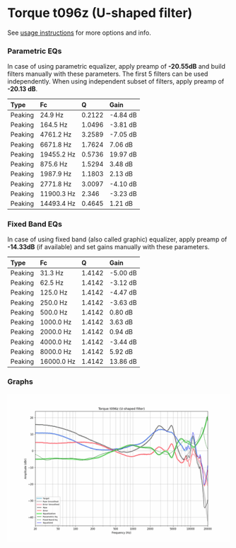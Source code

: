 # Torque t096z (U-shaped filter)
See [usage instructions](https://github.com/jaakkopasanen/AutoEq#usage) for more options and info.

### Parametric EQs
In case of using parametric equalizer, apply preamp of **-20.55dB** and build filters manually
with these parameters. The first 5 filters can be used independently.
When using independent subset of filters, apply preamp of **-20.13 dB**.

| Type    | Fc         |      Q | Gain     |
|:--------|:-----------|:-------|:---------|
| Peaking | 24.9 Hz    | 0.2122 | -4.84 dB |
| Peaking | 164.5 Hz   | 1.0496 | -3.81 dB |
| Peaking | 4761.2 Hz  | 3.2589 | -7.05 dB |
| Peaking | 6671.8 Hz  | 1.7624 | 7.06 dB  |
| Peaking | 19455.2 Hz | 0.5736 | 19.97 dB |
| Peaking | 875.6 Hz   | 1.5294 | 3.48 dB  |
| Peaking | 1987.9 Hz  | 1.1803 | 2.13 dB  |
| Peaking | 2771.8 Hz  | 3.0097 | -4.10 dB |
| Peaking | 11900.3 Hz | 2.346  | -3.23 dB |
| Peaking | 14493.4 Hz | 0.4645 | 1.21 dB  |

### Fixed Band EQs
In case of using fixed band (also called graphic) equalizer, apply preamp of **-14.33dB**
(if available) and set gains manually with these parameters.

| Type    | Fc         |      Q | Gain     |
|:--------|:-----------|:-------|:---------|
| Peaking | 31.3 Hz    | 1.4142 | -5.00 dB |
| Peaking | 62.5 Hz    | 1.4142 | -3.12 dB |
| Peaking | 125.0 Hz   | 1.4142 | -4.47 dB |
| Peaking | 250.0 Hz   | 1.4142 | -3.63 dB |
| Peaking | 500.0 Hz   | 1.4142 | 0.80 dB  |
| Peaking | 1000.0 Hz  | 1.4142 | 3.63 dB  |
| Peaking | 2000.0 Hz  | 1.4142 | 0.94 dB  |
| Peaking | 4000.0 Hz  | 1.4142 | -3.44 dB |
| Peaking | 8000.0 Hz  | 1.4142 | 5.92 dB  |
| Peaking | 16000.0 Hz | 1.4142 | 13.86 dB |

### Graphs
![](./Torque%20t096z%20(U-shaped%20filter).png)
